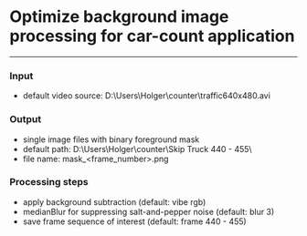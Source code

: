 # Optimize background image processing for car-count application
-----------------------
### Input  
- default video source: D:\Users\Holger\counter\traffic640x480.avi

### Output
- single image files with binary foreground mask
- default path: D:\Users\Holger\counter\Skip Truck 440 - 455\\<path-depends-on-processing-steps>
- file name: mask_<frame_number>.png

### Processing steps
- apply background subtraction						(default: vibe rgb)
- medianBlur for suppressing salt-and-pepper noise	(default: blur 3)
- save frame sequence of interest					(default: frame 440 - 455)